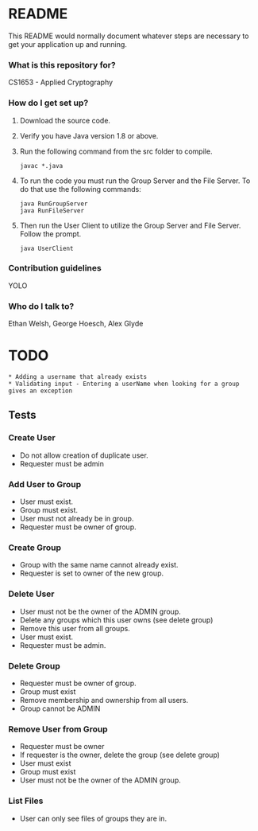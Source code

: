 # README #

This README would normally document whatever steps are necessary to get your application up and running.

### What is this repository for? ###

CS1653 - Applied Cryptography

### How do I get set up? ###

1. Download the source code.
2. Verify you have Java version 1.8 or above.
3. Run the following command from the src folder to compile.

    ``` javac *.java ```

4. To run the code you must run the Group Server and the File Server. To do that use the following commands:

    ``` java RunGroupServer ```  
    ``` java RunFileServer ```

5. Then run the User Client to utilize the Group Server and File Server. Follow the prompt.

    ``` java UserClient ```

### Contribution guidelines ###

YOLO

### Who do I talk to? ###

Ethan Welsh, George Hoesch, Alex Glyde

# TODO 
    * Adding a username that already exists
    * Validating input - Entering a userName when looking for a group gives an exception

## Tests

### Create User
- Do not allow creation of duplicate user.
- Requester must be admin

### Add User to Group
- User must exist.
- Group must exist.
- User must not already be in group.
- Requester must be owner of group.

### Create Group
- Group with the same name cannot already exist.
- Requester is set to owner of the new group.

### Delete User
- User must not be the owner of the ADMIN group.
- Delete any groups which this user owns (see delete group)
- Remove this user from all groups.
- User must exist.
- Requester must be admin.

### Delete Group
- Requester must be owner of group.
- Group must exist
- Remove membership and ownership from all users.
- Group cannot be ADMIN

### Remove User from Group
- Requester must be owner
- If requester is the owner, delete the group (see delete group)
- User must exist
- Group must exist
- User must not be the owner of the ADMIN group.

### List Files
- User can only see files of groups they are in.